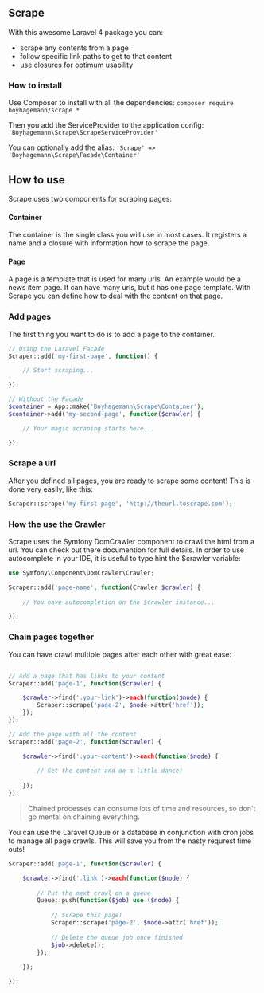 ## Scrape

With this awesome Laravel 4 package you can:
- scrape any contents from a page
- follow specific link paths to get to that content
- use closures for optimum usability

### How to install

Use Composer to install with all the dependencies:
`composer require boyhagemann/scrape *`

Then you add the ServiceProvider to the application config:
`'Boyhagemann\Scrape\ScrapeServiceProvider'`

You can optionally add the alias:
`'Scrape' => 'Boyhagemann\Scrape\Facade\Container'`

## How to use
Scrape uses two components for scraping pages:

#### Container
The container is the single class you will use in most cases.
It registers a name and a closure with information how to scrape the page.

#### Page
A page is a template that is used for many urls. 
An example would be a news item page. 
It can have many urls, but it has one page template.
With Scrape you can define how to deal with the content on that page.

### Add pages
The first thing you want to do is to add a page to the container.

```php
// Using the Laravel Facade
Scraper::add('my-first-page', function() {

    // Start scraping...

});

// Without the Facade
$container = App::make('Boyhagemann\Scrape\Container');
$container->add('my-second-page', function($crawler) {

    // Your magic scraping starts here...

});
```

### Scrape a url
After you defined all pages, you are ready to scrape some content!
This is done very easily, like this:

```php
Scraper::scrape('my-first-page', 'http://theurl.toscrape.com');
```

### How the use the Crawler
Scrape uses the Symfony DomCrawler component to crawl the html from a url.
You can check out there documention for full details.
In order to use autocomplete in your IDE, it is useful to type hint the $crawler variable:

```php
use Symfony\Component\DomCrawler\Crawler;

Scraper::add('page-name', function(Crawler $crawler) {
    
    // You have autocompletion on the $crawler instance...

});
```

### Chain pages together
You can have crawl multiple pages after each other with great ease:

```php

// Add a page that has links to your content
Scraper::add('page-1', function($crawler) {

    $crawler->find('.your-link')->each(function($node) {
        Scraper::scrape('page-2', $node->attr('href'));
    });
});

// Add the page with all the content
Scraper::add('page-2', function($crawler) {

    $crawler->find('.your-content')->each(function($node) {
        
        // Get the content and do a little dance!
        
    });
});
```

> Chained processes can consume lots of time and resources, so don't go mental on chaining everything.

You can use the Laravel Queue or a database in conjunction with cron jobs to manage all page crawls.
This will save you from the nasty requrest time outs!

```php
Scraper::add('page-1', function($crawler) {

    $crawler->find('.link')->each(function($node) {
    
        // Put the next crawl on a queue
        Queue::push(function($job) use ($node) {
            
            // Scrape this page!
            Scraper::scrape('page-2', $node->attr('href'));
        
            // Delete the queue job once finished
            $job->delete();
        });
    
    });

});
```
